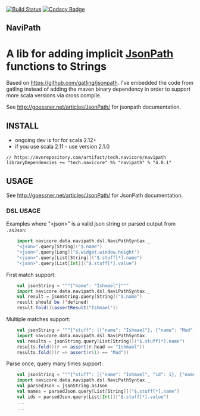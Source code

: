 [![Build Status](https://travis-ci.org/navicore/NaviPath.svg?branch=master)](https://travis-ci.org/navicore/NaviPath)
[![Codacy Badge](https://api.codacy.com/project/badge/Grade/70e6c4da5022432ab78cc212ed55759e)](https://www.codacy.com/app/navicore/NaviPath?utm_source=github.com&amp;utm_medium=referral&amp;utm_content=navicore/NaviPath&amp;utm_campaign=Badge_Grade)

NaviPath
-----

A lib for adding implicit [JsonPath](http://jsonpath.com/) functions to Strings
======

Based on https://github.com/gatling/jsonpath. I've embedded the code from gatling instead of adding the maven binary dependency in order to support more scala versions via cross compile.

See http://goessner.net/articles/JsonPath/ for jsonpath documentation.

## INSTALL

* ongoing dev is for for scala 2.12+
* if you use scala 2.11 - use version 2.1.0

```
// https://mvnrepository.com/artifact/tech.navicore/navipath
libraryDependencies += "tech.navicore" %% "navipath" % "4.0.1"
```

## USAGE

See http://goessner.net/articles/JsonPath/ for JsonPath documentation.

### DSL USAGE

Examples where "\<json\>" is a valid json string or parsed output from `.asJson`:
```scala
    import navicore.data.navipath.dsl.NaviPathSyntax._
    "<json>".query[String]("$.name")
    "<json>".query[Long]("$.widget.window.height")
    "<json>".query[List[String]]("$.stuff[*].name")
    "<json>".query[List[Int]]("$.stuff[*].value")
```

First match support:
```scala
    val jsonString = """{"name": "Ishmael"}"""
    import navicore.data.navipath.dsl.NaviPathSyntax._
    val result = jsonString.query[String]("$.name")
    result should be ('defined)
    result.fold()(assertResult("Ishmael"))
```

Multiple matches support:
```scala
    val jsonString = """{"stuff": [{"name": "Ishmael"}, {"name": "Mud"}]}"""
    import navicore.data.navipath.dsl.NaviPathSyntax._
    val results = jsonString.query[List[String]]("$.stuff[*].name")
    results.fold()(r => assert(r.head == "Ishmael"))
    results.fold()(r => assert(r(1) == "Mud"))
```

Parse once, query many times support:
```scala
    val jsonString = """{"stuff": [{"name": "Ishmael", "id": 1}, {"name": "Mud", "id": 2}]}"""
    import navicore.data.navipath.dsl.NaviPathSyntax._
    val parsedJson = jsonString.asJson
    val names = parsedJson.query[List[String]]("$.stuff[*].name")
    val ids = parsedJson.query[List[Int]]("$.stuff[*].value")
    ...
    ...
```

